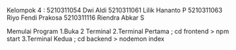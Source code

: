 Kelompok 4 :
5210311054 Dwi Aldi
5210311061 Lilik Hananto P
5210311063 Riyo Fendi Prakosa
5210311116 Riendra Abkar S

Memulai Program
1.Buka 2 Terminal 
2.Terminal Pertama ; cd frontend > npm start
3.Terminal Kedua   ; cd backend  > nodemon index
